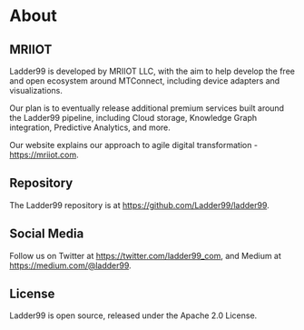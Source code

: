 # About

## MRIIOT

Ladder99 is developed by MRIIOT LLC, with the aim to help develop the free and open ecosystem around MTConnect, including device adapters and visualizations.

Our plan is to eventually release additional premium services built around the Ladder99 pipeline, including Cloud storage, Knowledge Graph integration, Predictive Analytics, and more.

Our website explains our approach to agile digital transformation - https://mriiot.com.


## Repository

The Ladder99 repository is at https://github.com/Ladder99/ladder99.

<!-- ## Contact Us

You can reach us at info@ladder99.com. -->


## Social Media

Follow us on Twitter at https://twitter.com/ladder99_com, and Medium at https://medium.com/@ladder99.


## License

Ladder99 is open source, released under the Apache 2.0 License.
